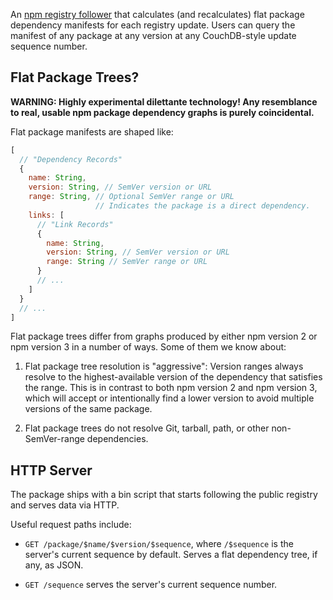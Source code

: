 An [npm registry follower][follower] that calculates (and recalculates)
flat package dependency manifests for each registry update. Users can
query the manifest of any package at any version at any CouchDB-style
update sequence number.

[follower]: https://github.com/npm/registry-follower-tutorial

## Flat Package Trees?

**WARNING:  Highly experimental dilettante technology!  Any resemblance
to real, usable npm package dependency graphs is purely coincidental.**

Flat package manifests are shaped like:

```javascript
[
  // "Dependency Records"
  {
    name: String,
    version: String, // SemVer version or URL
    range: String, // Optional SemVer range or URL
                   // Indicates the package is a direct dependency.
    links: [
      // "Link Records"
      {
        name: String,
        version: String, // SemVer version or URL
        range: String // SemVer range or URL
      }
      // ...
    ]
  }
  // ...
]
```

Flat package trees differ from graphs produced by either npm version
2 or npm version 3 in a number of ways.  Some of them we know about:

1.  Flat package tree resolution is "aggressive":  Version ranges
    always resolve to the highest-available version of the dependency
    that satisfies the range.  This is in contrast to both npm version
    2 and npm version 3, which will accept or intentionally find a
    lower version to avoid multiple versions of the same package.

2.  Flat package trees do not resolve Git, tarball, path, or other
    non-SemVer-range dependencies.

## HTTP Server

The package ships with a bin script that starts following the public
registry and serves data via HTTP.

Useful request paths include:

- `GET /package/$name/$version/$sequence`, where `/$sequence` is the
  server's current sequence by default.  Serves a flat dependency tree,
  if any, as JSON.

- `GET /sequence` serves the server's current sequence number.
